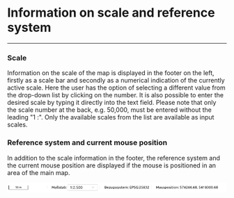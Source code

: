 # Information on scale and reference system
***

### Scale

Information on the scale of the map is displayed in the footer on the left, firstly as a scale bar and secondly as a numerical indication of the currently active scale. Here the user has the option of selecting a different value from the drop-down list by clicking on the number. It is also possible to enter the desired scale by typing it directly into the text field. Please note that only the scale number at the back, e.g. 50,000, must be entered without the leading "1 :". Only the available scales from the list are available as input scales.

### Reference system and current mouse position

In addition to the scale information in the footer, the reference system and the current mouse position are displayed if the mouse is positioned in an area of the main map.

![gis-client](/img/scalebar.png)
